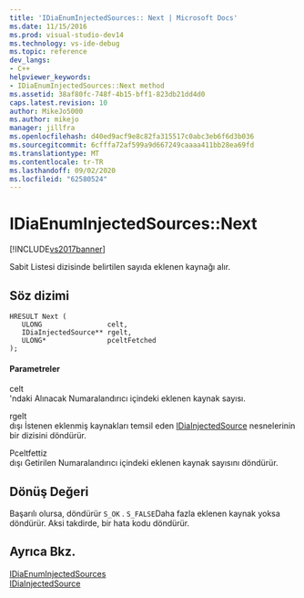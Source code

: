 ```yaml
---
title: 'IDiaEnumInjectedSources:: Next | Microsoft Docs'
ms.date: 11/15/2016
ms.prod: visual-studio-dev14
ms.technology: vs-ide-debug
ms.topic: reference
dev_langs:
- C++
helpviewer_keywords:
- IDiaEnumInjectedSources::Next method
ms.assetid: 38af80fc-748f-4b15-bff1-823db21dd4d0
caps.latest.revision: 10
author: MikeJo5000
ms.author: mikejo
manager: jillfra
ms.openlocfilehash: d40ed9acf9e8c82fa315517c0abc3eb6f6d3b036
ms.sourcegitcommit: 6cfffa72af599a9d667249caaaa411bb28ea69fd
ms.translationtype: MT
ms.contentlocale: tr-TR
ms.lasthandoff: 09/02/2020
ms.locfileid: "62580524"
---
```

# <a name="idiaenuminjectedsourcesnext"></a>IDiaEnumInjectedSources::Next
[!INCLUDE[vs2017banner](../../includes/vs2017banner.md)]

Sabit Listesi dizisinde belirtilen sayıda eklenen kaynağı alır.  
  
## <a name="syntax"></a>Söz dizimi  
  
```cpp#  
HRESULT Next (   
   ULONG                celt,   
   IDiaInjectedSource** rgelt,  
   ULONG*               pceltFetched  
);  
```  
  
#### <a name="parameters"></a>Parametreler  
 celt  
 'ndaki Alınacak Numaralandırıcı içindeki eklenen kaynak sayısı.  
  
 rgelt  
 dışı İstenen eklenmiş kaynakları temsil eden [IDiaInjectedSource](../../debugger/debug-interface-access/idiainjectedsource.md) nesnelerinin bir dizisini döndürür.  
  
 Pceltfettiz  
 dışı Getirilen Numaralandırıcı içindeki eklenen kaynak sayısını döndürür.  
  
## <a name="return-value"></a>Dönüş Değeri  
 Başarılı olursa, döndürür `S_OK` . `S_FALSE`Daha fazla eklenen kaynak yoksa döndürür. Aksi takdirde, bir hata kodu döndürür.  
  
## <a name="see-also"></a>Ayrıca Bkz.  
 [IDiaEnumInjectedSources](../../debugger/debug-interface-access/idiaenuminjectedsources.md)   
 [IDiaInjectedSource](../../debugger/debug-interface-access/idiainjectedsource.md)
